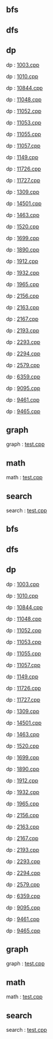 ## bfs
## dfs
## dp
dp : [1003.cpp](https://github.com/siosio34/AlgorithmStudy/blob/master/dp/1003.cpp)

dp : [1010.cpp](https://github.com/siosio34/AlgorithmStudy/blob/master/dp/1010.cpp)

dp : [10844.cpp](https://github.com/siosio34/AlgorithmStudy/blob/master/dp/10844.cpp)

dp : [11048.cpp](https://github.com/siosio34/AlgorithmStudy/blob/master/dp/11048.cpp)

dp : [11052.cpp](https://github.com/siosio34/AlgorithmStudy/blob/master/dp/11052.cpp)

dp : [11053.cpp](https://github.com/siosio34/AlgorithmStudy/blob/master/dp/11053.cpp)

dp : [11055.cpp](https://github.com/siosio34/AlgorithmStudy/blob/master/dp/11055.cpp)

dp : [11057.cpp](https://github.com/siosio34/AlgorithmStudy/blob/master/dp/11057.cpp)

dp : [1149.cpp](https://github.com/siosio34/AlgorithmStudy/blob/master/dp/1149.cpp)

dp : [11726.cpp](https://github.com/siosio34/AlgorithmStudy/blob/master/dp/11726.cpp)

dp : [11727.cpp](https://github.com/siosio34/AlgorithmStudy/blob/master/dp/11727.cpp)

dp : [1309.cpp](https://github.com/siosio34/AlgorithmStudy/blob/master/dp/1309.cpp)

dp : [14501.cpp](https://github.com/siosio34/AlgorithmStudy/blob/master/dp/14501.cpp)

dp : [1463.cpp](https://github.com/siosio34/AlgorithmStudy/blob/master/dp/1463.cpp)

dp : [1520.cpp](https://github.com/siosio34/AlgorithmStudy/blob/master/dp/1520.cpp)

dp : [1699.cpp](https://github.com/siosio34/AlgorithmStudy/blob/master/dp/1699.cpp)

dp : [1890.cpp](https://github.com/siosio34/AlgorithmStudy/blob/master/dp/1890.cpp)

dp : [1912.cpp](https://github.com/siosio34/AlgorithmStudy/blob/master/dp/1912.cpp)

dp : [1932.cpp](https://github.com/siosio34/AlgorithmStudy/blob/master/dp/1932.cpp)

dp : [1965.cpp](https://github.com/siosio34/AlgorithmStudy/blob/master/dp/1965.cpp)

dp : [2156.cpp](https://github.com/siosio34/AlgorithmStudy/blob/master/dp/2156.cpp)

dp : [2163.cpp](https://github.com/siosio34/AlgorithmStudy/blob/master/dp/2163.cpp)

dp : [2167.cpp](https://github.com/siosio34/AlgorithmStudy/blob/master/dp/2167.cpp)

dp : [2193.cpp](https://github.com/siosio34/AlgorithmStudy/blob/master/dp/2193.cpp)

dp : [2293.cpp](https://github.com/siosio34/AlgorithmStudy/blob/master/dp/2293.cpp)

dp : [2294.cpp](https://github.com/siosio34/AlgorithmStudy/blob/master/dp/2294.cpp)

dp : [2579.cpp](https://github.com/siosio34/AlgorithmStudy/blob/master/dp/2579.cpp)

dp : [6359.cpp](https://github.com/siosio34/AlgorithmStudy/blob/master/dp/6359.cpp)

dp : [9095.cpp](https://github.com/siosio34/AlgorithmStudy/blob/master/dp/9095.cpp)

dp : [9461.cpp](https://github.com/siosio34/AlgorithmStudy/blob/master/dp/9461.cpp)

dp : [9465.cpp](https://github.com/siosio34/AlgorithmStudy/blob/master/dp/9465.cpp)

## graph
graph : [test.cpp](https://github.com/siosio34/AlgorithmStudy/blob/master/graph/test.cpp)

## math
math : [test.cpp](https://github.com/siosio34/AlgorithmStudy/blob/master/math/test.cpp)

## search
search : [test.cpp](https://github.com/siosio34/AlgorithmStudy/blob/master/search/test.cpp)

## bfs
## dfs
## dp
dp : [1003.cpp](https://github.com/siosio34/AlgorithmStudy/blob/master/dp/1003.cpp)

dp : [1010.cpp](https://github.com/siosio34/AlgorithmStudy/blob/master/dp/1010.cpp)

dp : [10844.cpp](https://github.com/siosio34/AlgorithmStudy/blob/master/dp/10844.cpp)

dp : [11048.cpp](https://github.com/siosio34/AlgorithmStudy/blob/master/dp/11048.cpp)

dp : [11052.cpp](https://github.com/siosio34/AlgorithmStudy/blob/master/dp/11052.cpp)

dp : [11053.cpp](https://github.com/siosio34/AlgorithmStudy/blob/master/dp/11053.cpp)

dp : [11055.cpp](https://github.com/siosio34/AlgorithmStudy/blob/master/dp/11055.cpp)

dp : [11057.cpp](https://github.com/siosio34/AlgorithmStudy/blob/master/dp/11057.cpp)

dp : [1149.cpp](https://github.com/siosio34/AlgorithmStudy/blob/master/dp/1149.cpp)

dp : [11726.cpp](https://github.com/siosio34/AlgorithmStudy/blob/master/dp/11726.cpp)

dp : [11727.cpp](https://github.com/siosio34/AlgorithmStudy/blob/master/dp/11727.cpp)

dp : [1309.cpp](https://github.com/siosio34/AlgorithmStudy/blob/master/dp/1309.cpp)

dp : [14501.cpp](https://github.com/siosio34/AlgorithmStudy/blob/master/dp/14501.cpp)

dp : [1463.cpp](https://github.com/siosio34/AlgorithmStudy/blob/master/dp/1463.cpp)

dp : [1520.cpp](https://github.com/siosio34/AlgorithmStudy/blob/master/dp/1520.cpp)

dp : [1699.cpp](https://github.com/siosio34/AlgorithmStudy/blob/master/dp/1699.cpp)

dp : [1890.cpp](https://github.com/siosio34/AlgorithmStudy/blob/master/dp/1890.cpp)

dp : [1912.cpp](https://github.com/siosio34/AlgorithmStudy/blob/master/dp/1912.cpp)

dp : [1932.cpp](https://github.com/siosio34/AlgorithmStudy/blob/master/dp/1932.cpp)

dp : [1965.cpp](https://github.com/siosio34/AlgorithmStudy/blob/master/dp/1965.cpp)

dp : [2156.cpp](https://github.com/siosio34/AlgorithmStudy/blob/master/dp/2156.cpp)

dp : [2163.cpp](https://github.com/siosio34/AlgorithmStudy/blob/master/dp/2163.cpp)

dp : [2167.cpp](https://github.com/siosio34/AlgorithmStudy/blob/master/dp/2167.cpp)

dp : [2193.cpp](https://github.com/siosio34/AlgorithmStudy/blob/master/dp/2193.cpp)

dp : [2293.cpp](https://github.com/siosio34/AlgorithmStudy/blob/master/dp/2293.cpp)

dp : [2294.cpp](https://github.com/siosio34/AlgorithmStudy/blob/master/dp/2294.cpp)

dp : [2579.cpp](https://github.com/siosio34/AlgorithmStudy/blob/master/dp/2579.cpp)

dp : [6359.cpp](https://github.com/siosio34/AlgorithmStudy/blob/master/dp/6359.cpp)

dp : [9095.cpp](https://github.com/siosio34/AlgorithmStudy/blob/master/dp/9095.cpp)

dp : [9461.cpp](https://github.com/siosio34/AlgorithmStudy/blob/master/dp/9461.cpp)

dp : [9465.cpp](https://github.com/siosio34/AlgorithmStudy/blob/master/dp/9465.cpp)

## graph
graph : [test.cpp](https://github.com/siosio34/AlgorithmStudy/blob/master/graph/test.cpp)

## math
math : [test.cpp](https://github.com/siosio34/AlgorithmStudy/blob/master/math/test.cpp)

## search
search : [test.cpp](https://github.com/siosio34/AlgorithmStudy/blob/master/search/test.cpp)

